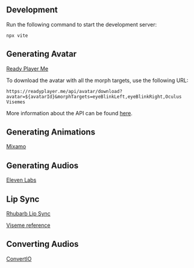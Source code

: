 ## Development

Run the following command to start the development server:
```
npx vite
```

## Generating Avatar

[Ready Player Me](https://readyplayer.me/)

To download the avatar with all the morph targets, use the following URL:
```
https://readyplayer.me/api/avatar/download?avatar=${avatarId}&morphTargets=eyeBlinkLeft,eyeBlinkRight,Oculus Visemes
```

More information about the API can be found [here](https://docs.readyplayer.me/ready-player-me/api-reference/rest-api/avatars/get-3d-avatars).

## Generating Animations

[Mixamo](https://www.mixamo.com/#/)

## Generating Audios

[Eleven Labs](https://elevenlabs.io/speech-synthesis)

## Lip Sync

[Rhubarb Lip Sync](https://github.com/DanielSWolf/rhubarb-lip-sync)

[Viseme reference](http://www.zxthex.com/Viseme%20Reference%20_%20Oculus%20Developers.html)

## Converting Audios

[ConvertIO](https://convertio.co/)